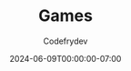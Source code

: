 ---
title: "Games"
author: "Codefrydev"
weight: 300
date: 2024-06-09T00:00:00-07:00
lastmod: 2024-06-24T23:59:59-07:00
dateString: June 2024
description: "Games Article" 
keywords: ["Blog", "CFD", "NET" ,"Tutorials","Design","Games"]
hideMeta: true
---